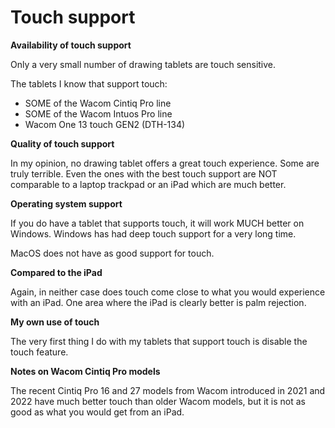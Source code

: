 # Touch support

**Availability of touch support**

Only a very small number of drawing tablets are touch sensitive.&#x20;

The tablets I know that support touch:

* SOME of the Wacom Cintiq Pro line
* SOME of the Wacom Intuos Pro line
* Wacom One 13 touch GEN2 (DTH-134)

**Quality of touch support**

In my opinion, no drawing tablet offers a great touch experience. Some are truly terrible. Even the ones with the best touch support are NOT comparable to a laptop trackpad or an iPad which are much better.&#x20;

**Operating system support**

If you do have a tablet that supports touch, it will work MUCH better on Windows. Windows has had deep touch support for a very long time.

MacOS does not have as good support for touch.

**Compared to the iPad**

Again, in neither case does touch come close to what you would experience with an iPad. One area where the iPad is clearly better is palm rejection.

**My own use of touch**

The very first thing I do with my tablets that support touch is disable the touch feature.

**Notes on Wacom Cintiq Pro models**

The recent Cintiq Pro 16 and 27 models from Wacom introduced in 2021 and 2022 have much better touch than older Wacom models, but it is not as good as what you would get from an iPad.

